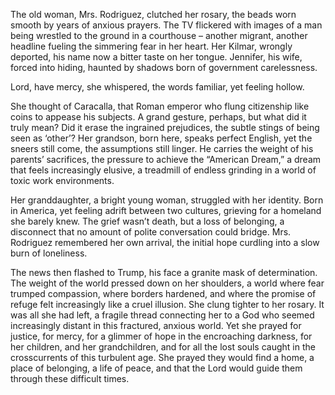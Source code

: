 The old woman, Mrs. Rodriguez, clutched her rosary, the beads worn smooth by years of anxious prayers. The TV flickered with images of a man being wrestled to the ground in a courthouse – another migrant, another headline fueling the simmering fear in her heart. Her Kilmar, wrongly deported, his name now a bitter taste on her tongue. Jennifer, his wife, forced into hiding, haunted by shadows born of government carelessness.

Lord, have mercy, she whispered, the words familiar, yet feeling hollow.

She thought of Caracalla, that Roman emperor who flung citizenship like coins to appease his subjects. A grand gesture, perhaps, but what did it truly mean? Did it erase the ingrained prejudices, the subtle stings of being seen as ‘other’? Her grandson, born here, speaks perfect English, yet the sneers still come, the assumptions still linger. He carries the weight of his parents’ sacrifices, the pressure to achieve the “American Dream,” a dream that feels increasingly elusive, a treadmill of endless grinding in a world of toxic work environments.

Her granddaughter, a bright young woman, struggled with her identity. Born in America, yet feeling adrift between two cultures, grieving for a homeland she barely knew. The grief wasn’t death, but a loss of belonging, a disconnect that no amount of polite conversation could bridge. Mrs. Rodriguez remembered her own arrival, the initial hope curdling into a slow burn of loneliness.

The news then flashed to Trump, his face a granite mask of determination. The weight of the world pressed down on her shoulders, a world where fear trumped compassion, where borders hardened, and where the promise of refuge felt increasingly like a cruel illusion. She clung tighter to her rosary. It was all she had left, a fragile thread connecting her to a God who seemed increasingly distant in this fractured, anxious world. Yet she prayed for justice, for mercy, for a glimmer of hope in the encroaching darkness, for her children, and her grandchildren, and for all the lost souls caught in the crosscurrents of this turbulent age. She prayed they would find a home, a place of belonging, a life of peace, and that the Lord would guide them through these difficult times.